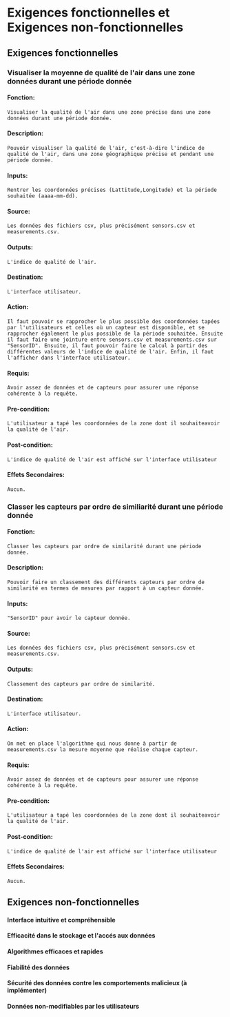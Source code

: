 # Exigences fonctionnelles et Exigences non-fonctionnelles

## Exigences fonctionnelles


### Visualiser la moyenne de qualité de l'air dans une zone données durant une période donnée

#### Fonction: 
    Visualiser la qualité de l'air dans une zone précise dans une zone données durant une période donnée.

#### Description:
    Pouvoir visualiser la qualité de l'air, c'est-à-dire l'indice de qualité de l'air, dans une zone géographique précise et pendant une période donnée.

#### Inputs:
    Rentrer les coordonnées précises (Lattitude,Longitude) et la période souhaitée (aaaa-mm-dd).

#### Source:
    Les données des fichiers csv, plus précisément sensors.csv et measurements.csv.

#### Outputs:
    L'indice de qualité de l'air.

#### Destination:
    L'interface utilisateur.

#### Action:
    Il faut pouvoir se rapprocher le plus possible des coordonnées tapées par l'utilisateurs et celles où un capteur est disponible, et se rapprocher également le plus possible de la période souhaitée. Ensuite il faut faire une jointure entre sensors.csv et measurements.csv sur "SensorID". Ensuite, il faut pouvoir faire le calcul à partir des différentes valeurs de l'indice de qualité de l'air. Enfin, il faut l'afficher dans l'interface utilisateur.

#### Requis:
    Avoir assez de données et de capteurs pour assurer une réponse cohérente à la requête.

#### Pre-condition:
    L'utilisateur a tapé les coordonnées de la zone dont il souhaiteavoir la qualité de l'air.

#### Post-condition:
    L'indice de qualité de l'air est affiché sur l'interface utilisateur

#### Effets Secondaires:
    Aucun.

### Classer les capteurs par ordre de similiarité durant une période donnée

#### Fonction: 
    Classer les capteurs par ordre de similarité durant une période donnée.

#### Description:
    Pouvoir faire un classement des différents capteurs par ordre de similarité en termes de mesures par rapport à un capteur donnée. 

#### Inputs:
    "SensorID" pour avoir le capteur donnée.

#### Source:
    Les données des fichiers csv, plus précisément sensors.csv et measurements.csv.

#### Outputs:
    Classement des capteurs par ordre de similarité.

#### Destination:
    L'interface utilisateur.

#### Action:
    On met en place l'algorithme qui nous donne à partir de measurements.csv la mesure moyenne que réalise chaque capteur. 

#### Requis:
    Avoir assez de données et de capteurs pour assurer une réponse cohérente à la requête.

#### Pre-condition:
    L'utilisateur a tapé les coordonnées de la zone dont il souhaiteavoir la qualité de l'air.

#### Post-condition:
    L'indice de qualité de l'air est affiché sur l'interface utilisateur

#### Effets Secondaires:
    Aucun.



## Exigences non-fonctionnelles

#### Interface intuitive et compréhensible
#### Efficacité dans le stockage et l'accés aux données

#### Algorithmes efficaces et rapides

#### Fiabilité des données
#### Sécurité des données contre les comportements malicieux (à implémenter)
#### Données non-modifiables par les utilisateurs


